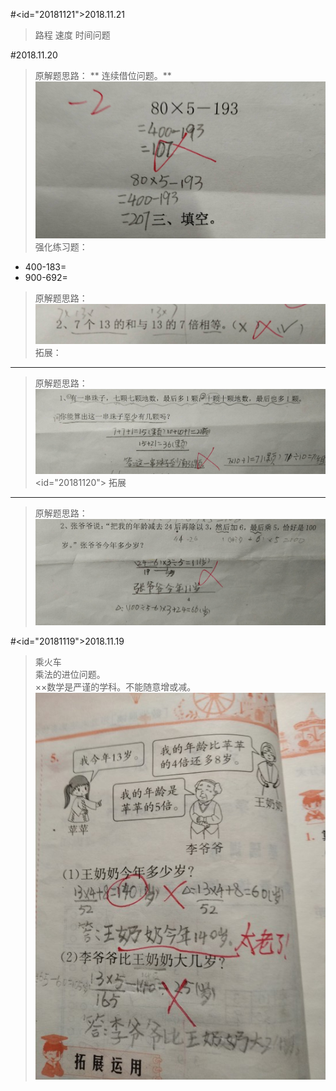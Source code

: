 #<id="20181121">2018.11.21

> 路程 速度 时间问题

#2018.11.20

> 原解题思路：
>** 连续借位问题。**
![](/assets/20181120.jpg)
> 强化练习题：
* 400-183=      
* 900-692=

> 原解题思路：
![](/assets/20181120_2.jpg)
> 拓展：
---
> 原解题思路：
![](/assets/20181120_3.jpg)<id="20181120">
> 拓展
---
>原解题思路：
![](/assets/20181120_4.jpg)

#<id="20181119">2018.11.19
> 乘火车  
> 乘法的进位问题。  
> ××数学是严谨的学科。不能随意增或减。  
> ![](/assets/IMG_1.jpg)



